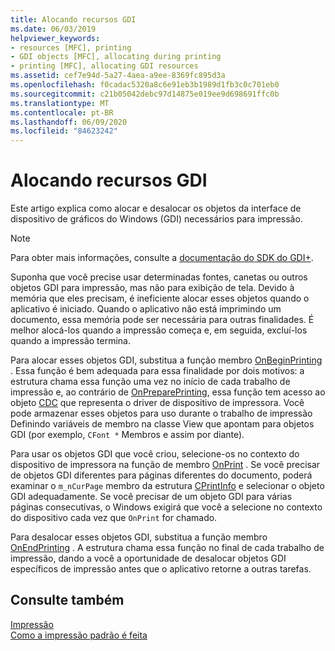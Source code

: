 ```yaml
---
title: Alocando recursos GDI
ms.date: 06/03/2019
helpviewer_keywords:
- resources [MFC], printing
- GDI objects [MFC], allocating during printing
- printing [MFC], allocating GDI resources
ms.assetid: cef7e94d-5a27-4aea-a9ee-8369fc895d3a
ms.openlocfilehash: f0cadac5320a8c6e91eb3b1989d1fb3c0c701eb0
ms.sourcegitcommit: c21b05042debc97d14875e019ee9d698691ffc0b
ms.translationtype: MT
ms.contentlocale: pt-BR
ms.lasthandoff: 06/09/2020
ms.locfileid: "84623242"
---
```

# <a name="allocating-gdi-resources"></a>Alocando recursos GDI

Este artigo explica como alocar e desalocar os objetos da interface de dispositivo de gráficos do Windows (GDI) necessários para impressão.

> [!NOTE]
> Para obter mais informações, consulte a [documentação do SDK do GDI+](/windows/win32/gdiplus/-gdiplus-gdi-start).

Suponha que você precise usar determinadas fontes, canetas ou outros objetos GDI para impressão, mas não para exibição de tela. Devido à memória que eles precisam, é ineficiente alocar esses objetos quando o aplicativo é iniciado. Quando o aplicativo não está imprimindo um documento, essa memória pode ser necessária para outras finalidades. É melhor alocá-los quando a impressão começa e, em seguida, excluí-los quando a impressão termina.

Para alocar esses objetos GDI, substitua a função membro [OnBeginPrinting](reference/cview-class.md#onbeginprinting) . Essa função é bem adequada para essa finalidade por dois motivos: a estrutura chama essa função uma vez no início de cada trabalho de impressão e, ao contrário de [OnPreparePrinting](reference/cview-class.md#onprepareprinting), essa função tem acesso ao objeto [CDC](reference/cdc-class.md) que representa o driver de dispositivo de impressora. Você pode armazenar esses objetos para uso durante o trabalho de impressão Definindo variáveis de membro na classe View que apontam para objetos GDI (por exemplo, `CFont *` Membros e assim por diante).

Para usar os objetos GDI que você criou, selecione-os no contexto do dispositivo de impressora na função de membro [OnPrint](reference/cview-class.md#onprint) . Se você precisar de objetos GDI diferentes para páginas diferentes do documento, poderá examinar o `m_nCurPage` membro da estrutura [CPrintInfo](reference/cprintinfo-structure.md) e selecionar o objeto GDI adequadamente. Se você precisar de um objeto GDI para várias páginas consecutivas, o Windows exigirá que você a selecione no contexto do dispositivo cada vez que `OnPrint` for chamado.

Para desalocar esses objetos GDI, substitua a função membro [OnEndPrinting](reference/cview-class.md#onendprinting) . A estrutura chama essa função no final de cada trabalho de impressão, dando a você a oportunidade de desalocar objetos GDI específicos de impressão antes que o aplicativo retorne a outras tarefas.

## <a name="see-also"></a>Consulte também

[Impressão](printing.md)<br/>
[Como a impressão padrão é feita](how-default-printing-is-done.md)
